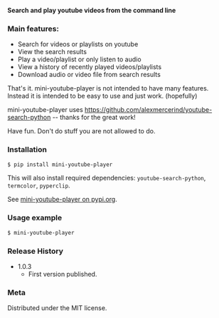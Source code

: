 **Search and play youtube videos from the command line**

### Main features:

*  Search for videos or playlists on youtube
*  View the search results
*  Play a video/playlist or only listen to audio
*  View a history of recently played videos/playlists
*  Download audio or video file from search results

That's it. mini-youtube-player is not intended to have many features.  
Instead it is intended to be easy to use and just work. (hopefully)

mini-youtube-player uses https://github.com/alexmercerind/youtube-search-python -- thanks for the great work!

Have fun.
Don't do stuff you are not allowed to do.

### Installation

```sh
$ pip install mini-youtube-player
```
This will also install required dependencies: `youtube-search-python`, `termcolor`, `pyperclip`.

See [mini-youtube-player on pypi.org](https://pypi.org/project/mini-youtube-player/).

### Usage example

```sh
$ mini-youtube-player
```

### Release History

* 1.0.3
    * First version published.

### Meta

Distributed under the MIT license.
